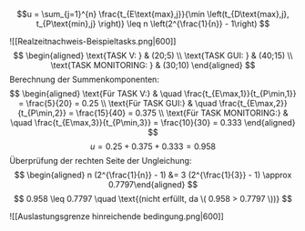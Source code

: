 
$$u = \sum_{j=1}^{n} \frac{t_{E\text{max},j}}{\min \left(t_{D\text{max},j}, t_{P\text{min},j} \right)} \leq n \left(2^{\frac{1}{n}} - 1\right) $$

![[Realzeitnachweis-Beispieltasks.png|600]]
$$ \begin{aligned} \text{TASK V: } & (20;5) \\ \text{TASK GUI: } & (40;15) \\ \text{TASK MONITORING: } & (30;10) \end{aligned} $$
Berechnung der Summenkomponenten: $$ \begin{aligned} \text{Für TASK V:} & \quad \frac{t_{E\max,1}}{t_{P\min,1}} = \frac{5}{20} = 0.25 \\
\text{Für TASK GUI:} & \quad \frac{t_{E\max,2}}{t_{P\min,2}} = \frac{15}{40} = 0.375 \\ 
\text{Für TASK MONITORING:} & \quad \frac{t_{E\max,3}}{t_{P\min,3}} = \frac{10}{30} = 0.333 \end{aligned} $$ $$ u = 0.25 + 0.375 + 0.333 = 0.958 $$ 
Überprüfung der rechten Seite der Ungleichung: $$ \begin{aligned} n (2^{\frac{1}{n}} - 1) &= 3 (2^{\frac{1}{3}} - 1) \approx 0.7797\end{aligned} $$ $$ 0.958 \leq 0.7797 \quad \text{(nicht erfüllt, da \( 0.958 > 0.7797 \))} $$

![[Auslastungsgrenze hinreichende bedingung.png|600]]
